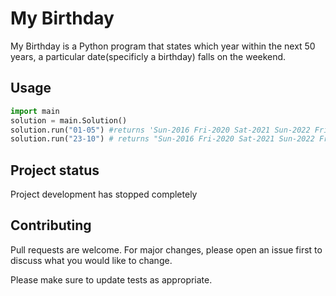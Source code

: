 # My Birthday
My Birthday is a Python program that states which year within the next 50 years, a particular date(specificly a birthday) falls on the weekend.

## Usage
```python
import main
solution = main.Solution()
solution.run("01-05") #returns 'Sun-2016 Fri-2020 Sat-2021 Sun-2022 Fri-2026 Sat-2027 Sat-2032 Sun-2033 Fri-2037 Sat-2038 Sun-2039 Fri-2043 Sun-2044 Fri-2048 Sat-2049 Sun-2050 Fri-2054 Sat-2055 Sat-2060 Sun-2061 Fri-2065 '
solution.run("23-10") # returns "Sun-2016 Fri-2020 Sat-2021 Sun-2022 Fri-2026 Sat-2027 Sat-2032 Sun-2033 Fri-2037 Sat-2038 Sun-2039 Fri-2043 Sun-2044 Fri-2048 Sat-2049 Sun-2050 Fri-2054 Sat-2055 Sat-2060 Sun-2061 Fri-2065 "
```

## Project status
Project development has stopped completely

## Contributing
Pull requests are welcome. For major changes, please open an issue first to discuss what you would like to change.

Please make sure to update tests as appropriate.
